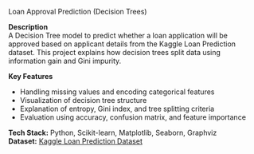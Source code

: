 Loan Approval Prediction (Decision Trees)

**Description**  
A Decision Tree model to predict whether a loan application will be approved based on applicant details from the Kaggle Loan Prediction dataset. This project explains how decision trees split data using information gain and Gini impurity.

**Key Features**
- Handling missing values and encoding categorical features  
- Visualization of decision tree structure  
- Explanation of entropy, Gini index, and tree splitting criteria  
- Evaluation using accuracy, confusion matrix, and feature importance  

**Tech Stack:** Python, Scikit-learn, Matplotlib, Seaborn, Graphviz  
**Dataset:** [Kaggle Loan Prediction Dataset](https://www.kaggle.com/datasets/ninzaami/loan-predication)
